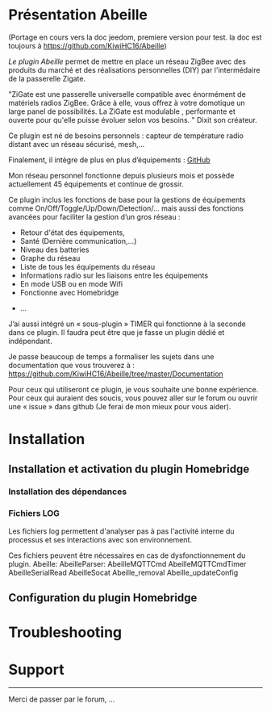 # Présentation Abeille


(Portage en cours vers la doc jeedom, premiere version pour test. la doc est toujours à https://github.com/KiwiHC16/Abeille)


*Le plugin Abeille*  permet de mettre en place un réseau ZigBee avec des produits du marché et des réalisations personnelles (DIY) par l'intermédaire de la passerelle Zigate.

"ZiGate est une passerelle universelle compatible avec énormément de matériels radios ZigBee. Grâce à elle, vous offrez à votre domotique un large panel de possibilités. La ZiGate est modulable , performante et ouverte pour qu'elle puisse évoluer selon vos besoins.
"
Dixit son créateur.

Ce plugin est né de besoins personnels : capteur de température radio distant avec un réseau sécurisé, mesh,… 

Finalement, il intègre de plus en plus d’équipements :
[GitHub](https://github.com/KiwiHC16/Abeille/blob/master/Documentation/040_Compatibilite.adoc)

Mon réseau personnel fonctionne depuis plusieurs mois et possède actuellement 45 équipements et continue de grossir.

Ce plugin inclus les fonctions de base pour la gestions de équipements comme On/Off/Toggle/Up/Down/Detection/… mais aussi des fonctions avancées pour faciliter la gestion d’un gros réseau :
* Retour d'état des équipements,    
* Santé (Dernière communication,…)
* Niveau des batteries 
* Graphe du réseau
* Liste de tous les équipements du réseau
* Informations radio sur les liaisons entre les équipements
* En mode USB ou en mode Wifi
* Fonctionne avec Homebridge
-    …

J’ai aussi intégré un « sous-plugin » TIMER qui fonctionne à la seconde dans ce plugin. Il faudra peut être que je fasse un plugin dédié et indépendant.

Je passe beaucoup de temps a formaliser les sujets dans une documentation que vous trouverez à : 
https://github.com/KiwiHC16/Abeille/tree/master/Documentation

Pour ceux qui utiliseront ce plugin, je vous souhaite une bonne expérience. Pour ceux qui auraient des soucis, vous pouvez aller sur le forum ou ouvrir une « issue » dans github (Je ferai de mon mieux pour vous aider).


# Installation

## Installation et activation du plugin Homebridge

### Installation des dépendances


### Fichiers LOG


Les fichiers log permettent d'analyser pas à pas l'activité interne du processus et ses interactions avec son environnement.

Ces fichiers peuvent être nécessaires en cas de dysfonctionnement du plugin.
Abeille:
AbeilleParser:
AbeilleMQTTCmd
AbeilleMQTTCmdTimer
AbeilleSerialRead
AbeilleSocat
Abeille_removal
Abeille_updateConfig


## Configuration du plugin Homebridge


# Troubleshooting

# Support
-------
Merci de passer par le forum, ...

